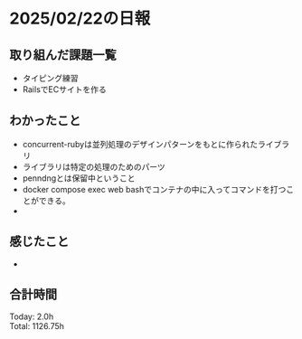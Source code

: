 # 2025/02/22の日報
## 取り組んだ課題一覧
* タイピング練習
*  RailsでECサイトを作る
## わかったこと
*  concurrent-rubyは並列処理のデザインパターンをもとに作られたライブラリ
*  ライブラリは特定の処理のためのパーツ
*  penndngとは保留中ということ
*  docker compose exec web bashでコンテナの中に入ってコマンドを打つことができる。
*    
## 感じたこと
* 
## 合計時間 
Today: 2.0h<br>
Total: 1126.75h
